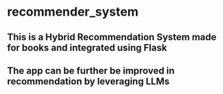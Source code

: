 # recommender_system
## This is a Hybrid Recommendation System made for books and integrated using Flask
## The app can be further be improved in recommendation by leveraging LLMs
